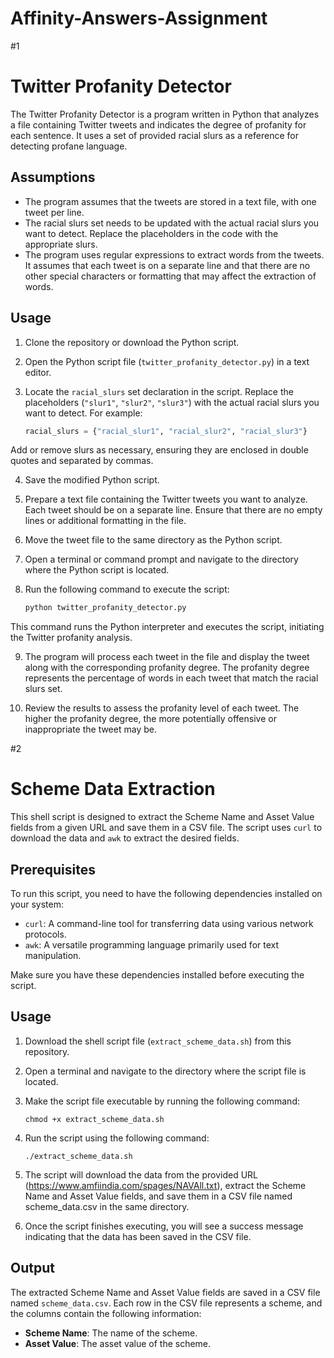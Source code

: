 # Affinity-Answers-Assignment
#1

# Twitter Profanity Detector

The Twitter Profanity Detector is a program written in Python that analyzes a file containing Twitter tweets and indicates the degree of profanity for each sentence. It uses a set of provided racial slurs as a reference for detecting profane language.

## Assumptions

- The program assumes that the tweets are stored in a text file, with one tweet per line.
- The racial slurs set needs to be updated with the actual racial slurs you want to detect. Replace the placeholders in the code with the appropriate slurs.
- The program uses regular expressions to extract words from the tweets. It assumes that each tweet is on a separate line and that there are no other special characters or formatting that may affect the extraction of words.

## Usage

1. Clone the repository or download the Python script.

2. Open the Python script file (`twitter_profanity_detector.py`) in a text editor.

3. Locate the `racial_slurs` set declaration in the script. Replace the placeholders (`"slur1"`, `"slur2"`, `"slur3"`) with the actual racial slurs you want to detect. For example:

   ```python
   racial_slurs = {"racial_slur1", "racial_slur2", "racial_slur3"}
Add or remove slurs as necessary, ensuring they are enclosed in double quotes and separated by commas.

4. Save the modified Python script.

5. Prepare a text file containing the Twitter tweets you want to analyze. Each tweet should be on a separate line. Ensure that there are no empty lines or additional formatting in the file.

6. Move the tweet file to the same directory as the Python script.

7. Open a terminal or command prompt and navigate to the directory where the Python script is located.

8. Run the following command to execute the script:

   ```python
   python twitter_profanity_detector.py
 This command runs the Python interpreter and executes the script, initiating the Twitter profanity analysis.

9. The program will process each tweet in the file and display the tweet along with the corresponding profanity degree. The profanity degree represents the percentage of words in each tweet that match the racial slurs set.

10. Review the results to assess the profanity level of each tweet. The higher the profanity degree, the more potentially offensive or inappropriate the tweet may be.

#2
# Scheme Data Extraction

This shell script is designed to extract the Scheme Name and Asset Value fields from a given URL and save them in a CSV file. The script uses `curl` to download the data and `awk` to extract the desired fields.

## Prerequisites

To run this script, you need to have the following dependencies installed on your system:

- `curl`: A command-line tool for transferring data using various network protocols.
- `awk`: A versatile programming language primarily used for text manipulation.

Make sure you have these dependencies installed before executing the script.

## Usage

1. Download the shell script file (`extract_scheme_data.sh`) from this repository.

2. Open a terminal and navigate to the directory where the script file is located.

3. Make the script file executable by running the following command:

   ```shell
   chmod +x extract_scheme_data.sh
   
4. Run the script using the following command:
   ```shell
   ./extract_scheme_data.sh
   
6. The script will download the data from the provided URL (https://www.amfiindia.com/spages/NAVAll.txt), extract the Scheme Name and Asset Value fields, and save them in a CSV file named scheme_data.csv in the same directory.

6. Once the script finishes executing, you will see a success message indicating that the data has been saved in the CSV file.

## Output

The extracted Scheme Name and Asset Value fields are saved in a CSV file named `scheme_data.csv`. Each row in the CSV file represents a scheme, and the columns contain the following information:

- **Scheme Name**: The name of the scheme.
- **Asset Value**: The asset value of the scheme.
